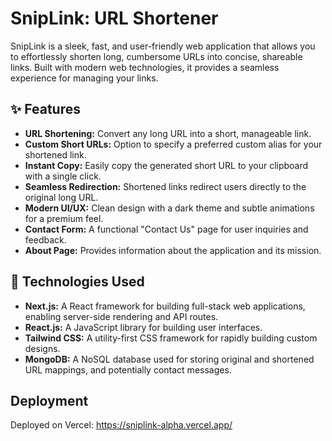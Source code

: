 # SnipLink: URL Shortener

SnipLink is a sleek, fast, and user-friendly web application that allows you to effortlessly shorten long, cumbersome URLs into concise, shareable links. Built with modern web technologies, it provides a seamless experience for managing your links.

## ✨ Features

* **URL Shortening:** Convert any long URL into a short, manageable link.
* **Custom Short URLs:** Option to specify a preferred custom alias for your shortened link.
* **Instant Copy:** Easily copy the generated short URL to your clipboard with a single click.
* **Seamless Redirection:** Shortened links redirect users directly to the original long URL.
* **Modern UI/UX:** Clean design with a dark theme and subtle animations for a premium feel.
* **Contact Form:** A functional "Contact Us" page for user inquiries and feedback.
* **About Page:** Provides information about the application and its mission.

## 🚀 Technologies Used

* **Next.js:** A React framework for building full-stack web applications, enabling server-side rendering and API routes.
* **React.js:** A JavaScript library for building user interfaces.
* **Tailwind CSS:** A utility-first CSS framework for rapidly building custom designs.
* **MongoDB:** A NoSQL database used for storing original and shortened URL mappings, and potentially contact messages.

## Deployment
Deployed on Vercel: https://sniplink-alpha.vercel.app/
